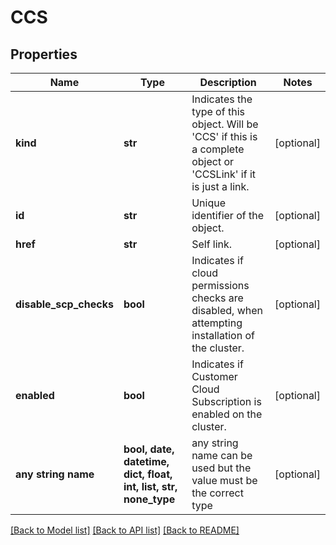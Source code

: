 # CCS


## Properties
Name | Type | Description | Notes
------------ | ------------- | ------------- | -------------
**kind** | **str** | Indicates the type of this object. Will be &#39;CCS&#39; if this is a complete object or &#39;CCSLink&#39; if it is just a link. | [optional]
**id** | **str** | Unique identifier of the object. | [optional]
**href** | **str** | Self link. | [optional]
**disable_scp_checks** | **bool** | Indicates if cloud permissions checks are disabled, when attempting installation of the cluster. | [optional]
**enabled** | **bool** | Indicates if Customer Cloud Subscription is enabled on the cluster. | [optional]
**any string name** | **bool, date, datetime, dict, float, int, list, str, none_type** | any string name can be used but the value must be the correct type | [optional]

[[Back to Model list]](../README.md#documentation-for-models) [[Back to API list]](../README.md#documentation-for-api-endpoints) [[Back to README]](../README.md)
